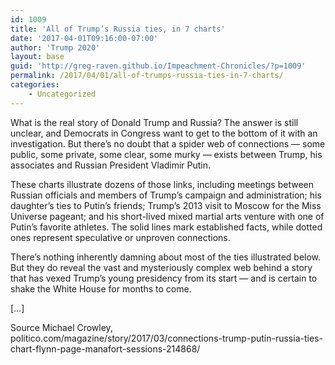 ```yaml
---
id: 1009
title: 'All of Trump’s Russia ties, in 7 charts'
date: '2017-04-01T09:16:00-07:00'
author: 'Trump 2020'
layout: base
guid: 'http://greg-raven.github.io/Impeachment-Chronicles/?p=1009'
permalink: /2017/04/01/all-of-trumps-russia-ties-in-7-charts/
categories:
    - Uncategorized
---
```


What is the real story of Donald Trump and Russia? The answer is still unclear, and Democrats in Congress want to get to the bottom of it with an investigation. But there’s no doubt that a spider web of connections — some public, some private, some clear, some murky — exists between Trump, his associates and Russian President Vladimir Putin.

These charts illustrate dozens of those links, including meetings between Russian officials and members of Trump’s campaign and administration; his daughter’s ties to Putin’s friends; Trump’s 2013 visit to Moscow for the Miss Universe pageant; and his short-lived mixed martial arts venture with one of Putin’s favorite athletes. The solid lines mark established facts, while dotted ones represent speculative or unproven connections.

There’s nothing inherently damning about most of the ties illustrated below. But they do reveal the vast and mysteriously complex web behind a story that has vexed Trump’s young presidency from its start — and is certain to shake the White House for months to come.

\[…\]

Source Michael Crowley, politico.com/magazine/story/2017/03/connections-trump-putin-russia-ties-chart-flynn-page-manafort-sessions-214868/